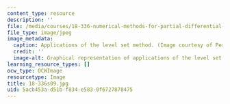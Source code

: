 ```yaml
---
content_type: resource
description: ''
file: /media/courses/18-336-numerical-methods-for-partial-differential-equations-spring-2009/5acb453ad51bf834e5830f6727878475_18-336s09.jpg
file_type: image/jpeg
image_metadata:
  caption: Applications of the level set method. (Image courtesy of Per Olof Persson.)
  credit: ''
  image-alt: Graphical representation of applications of the level set method.
learning_resource_types: []
ocw_type: OCWImage
resourcetype: Image
title: 18-336s09.jpg
uid: 5acb453a-d51b-f834-e583-0f6727878475
---
```

